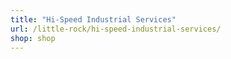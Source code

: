 ```yaml
---
title: "Hi-Speed Industrial Services"
url: /little-rock/hi-speed-industrial-services/
shop: shop
---
```

